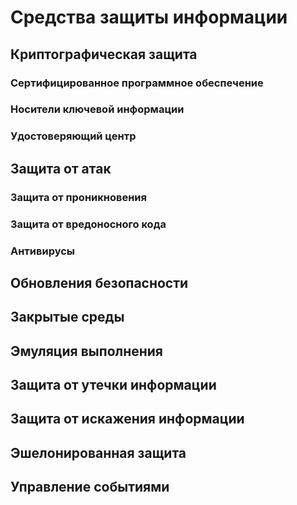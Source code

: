 # Средства защиты информации
## Криптографическая защита
### Сертифицированное программное обеспечение
### Носители ключевой информации
### Удостоверяющий центр
## Защита от атак
### Защита от проникновения
### Защита от вредоносного кода
### Антивирусы
## Обновления безопасности
## Закрытые среды
## Эмуляция выполнения
## Защита от утечки информации
## Защита от искажения информации
## Эшелонированная защита
## Управление событиями
